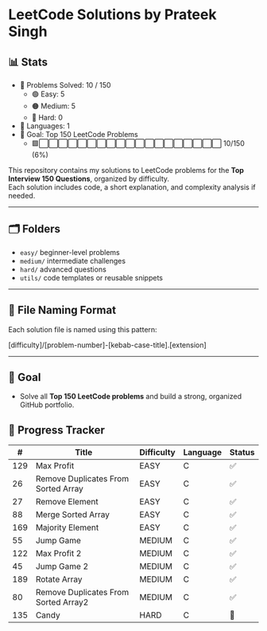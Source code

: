 # LeetCode Solutions by Prateek Singh
<!-- STATS_START -->
## :bar_chart: Stats
- :1234: Problems Solved: 10 / 150
  - :green_circle: Easy: 5
  - :orange_circle: Medium: 5
  - :red_circle: Hard: 0
- :jigsaw: Languages: 1
- :dart: Goal: Top 150 LeetCode Problems
  - :green_square::white_large_square::white_large_square::white_large_square::white_large_square::white_large_square::white_large_square::white_large_square::white_large_square::white_large_square::white_large_square::white_large_square::white_large_square::white_large_square::white_large_square::white_large_square::white_large_square::white_large_square::white_large_square::white_large_square: 10/150 (6%)
<!-- STATS_END -->

















































































<!-- STATS_END -->
<!-- STATS_END -->
<!-- STATS_END -->
<!-- STATS_END -->
<!-- STATS_END -->
<!-- STATS_END -->
<!-- STATS_END -->
<!-- STATS_END -->



This repository contains my solutions to LeetCode problems for the **Top Interview 150 Questions**, organized by difficulty.  
Each solution includes code, a short explanation, and complexity analysis if needed.

---

## :card_index_dividers: Folders

- `easy/` beginner-level problems  
- `medium/` intermediate challenges  
- `hard/` advanced questions  
- `utils/` code templates or reusable snippets

---

## :receipt: File Naming Format

Each solution file is named using this pattern:

[difficulty]/[problem-number]-[kebab-case-title].[extension]

---

## :rocket: Goal

- Solve all **Top 150 LeetCode problems** and build a strong, organized GitHub portfolio.

<!-- TRACKER_END -->

<!-- TRACKER_END -->

<!-- TRACKER_END -->

<!-- TRACKER_END -->

<!-- TRACKER_END -->

<!-- TRACKER_END -->

<!-- TRACKER_END -->

<!-- TRACKER_START -->
## :calendar: Progress Tracker
| # | Title | Difficulty | Language | Status |
|---|-------|------------|----------|--------|
| 129 | Max Profit | EASY | C | :white_check_mark: |
| 26 | Remove Duplicates From Sorted Array | EASY | C | :white_check_mark: |
| 27 | Remove Element | EASY | C | :white_check_mark: |
| 88 | Merge Sorted Array | EASY | C | :white_check_mark: |
| 169 | Majority Element | EASY | C | :white_check_mark: |
| 55 | Jump Game | MEDIUM | C | :white_check_mark: |
| 122 | Max Profit 2 | MEDIUM | C | :white_check_mark: |
| 45 | Jump Game 2 | MEDIUM | C | :white_check_mark: |
| 189 | Rotate Array | MEDIUM | C | :white_check_mark: |
| 80 | Remove Duplicates From Sorted Array2 | MEDIUM | C | :white_check_mark: |
| 135 | Candy | HARD | C | :red_circle: |
<!-- TRACKER_END -->

















































































<!-- TRACKER_END -->
